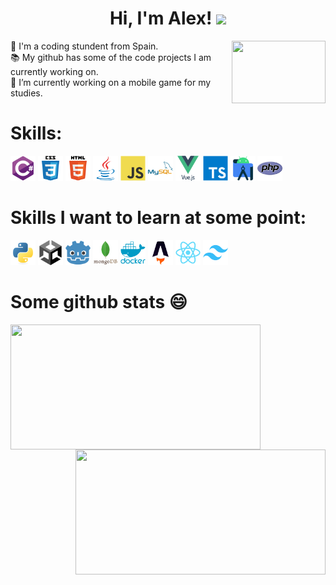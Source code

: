 <h1 align="center"><b>Hi, I'm Alex! </b><img src="https://media.giphy.com/media/hvRJCLFzcasrR4ia7z/giphy.gif" width="35"></h1>

<div>
<img align='right' width="150" height="100" src="https://c.tenor.com/fYg91qBpDdgAAAAi/bongo-cat-transparent.gif" />

<div>
  
🌱 I'm a coding stundent from Spain.<br>
📚 My github has some of the code projects I am currently working on.<br>
🔭 I’m currently working on a mobile game for my studies.

</div>


<h1>Skills: </h1>
<p align="left"> 
<img src="https://raw.githubusercontent.com/devicons/devicon/master/icons/csharp/csharp-original.svg" alt="csharp" width="40" height="40"/>
<img src="https://raw.githubusercontent.com/devicons/devicon/master/icons/css3/css3-original-wordmark.svg" alt="css3" width="40" height="40"/> 
<img src="https://raw.githubusercontent.com/devicons/devicon/master/icons/html5/html5-original-wordmark.svg" alt="html5" width="40" height="40"/> 
<img src="https://raw.githubusercontent.com/devicons/devicon/master/icons/java/java-original.svg" alt="java" width="40" height="40"/> 
<img src="https://raw.githubusercontent.com/devicons/devicon/master/icons/javascript/javascript-original.svg" alt="javascript" width="40" height="40"/>
<img src="https://raw.githubusercontent.com/devicons/devicon/master/icons/mysql/mysql-original-wordmark.svg" alt="mysql" width="40" height="40"/>
<img src="https://raw.githubusercontent.com/devicons/devicon/master/icons/vuejs/vuejs-original-wordmark.svg" width="40" height="40"/>
<img src="https://github.com/devicons/devicon/blob/master/icons/typescript/typescript-original.svg" width="40" height="40"/>
<img src="https://github.com/devicons/devicon/blob/master/icons/androidstudio/androidstudio-original.svg" width="40" height="40"/>
<img src="https://github.com/devicons/devicon/blob/master/icons/php/php-original.svg" width="40" height="40"/>

  
</p>

<h1>Skills I want to learn at some point: </h1>
<img src="https://github.com/devicons/devicon/blob/master/icons/python/python-original.svg" width="40" height="40"/>
<img src="https://github.com/devicons/devicon/blob/master/icons/unity/unity-original.svg" width="40" height="40"/>
<img src="https://github.com/devicons/devicon/blob/master/icons/godot/godot-original.svg" width="40" height="40"/>
<img src="https://github.com/devicons/devicon/blob/master/icons/mongodb/mongodb-original-wordmark.svg" width="40" height="40"/>
<img src="https://github.com/devicons/devicon/blob/master/icons/docker/docker-plain-wordmark.svg" width="40" height="40"/>
<img src="https://github.com/devicons/devicon/blob/master/icons/astro/astro-original.svg" width="40" height="40"/>
<img src="https://github.com/devicons/devicon/blob/master/icons/react/react-original.svg" width="40" height="40"/>
<img src="https://github.com/devicons/devicon/blob/master/icons/tailwindcss/tailwindcss-original.svg" width="40" height="40"/>

</div>

<h1>Some github stats 😄</h1>

</p> 
<div align="center">
  <img src="https://github-readme-stats.vercel.app/api/top-langs/?username=AlejandroMiCo&layout=compact&hide=TSQL&theme=white" align="left" width="400" height="200"/>
  <img src="https://github-readme-stats.vercel.app/api?username=AlejandroMiCo&count_private=true&show_icons=true&&theme=chartreuse-dark&include_all_commits=true" width="400" align="right" height="200"/>
</div>

